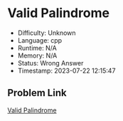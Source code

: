 # Valid Palindrome

- Difficulty: Unknown
- Language: cpp
- Runtime: N/A
- Memory: N/A
- Status: Wrong Answer
- Timestamp: 2023-07-22 12:15:47

## Problem Link
[Valid Palindrome](https://leetcode.com/problems/valid-palindrome)

